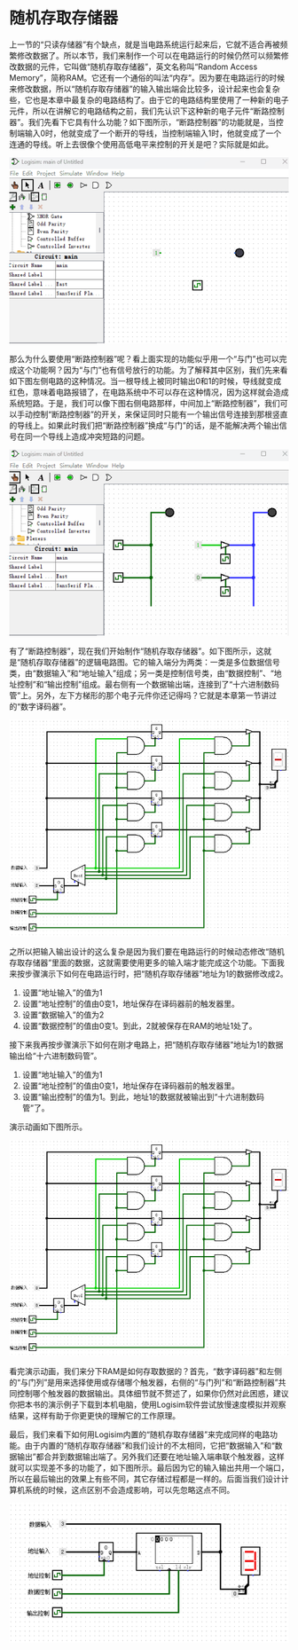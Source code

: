 # 随机存取存储器

上一节的“只读存储器”有个缺点，就是当电路系统运行起来后，它就不适合再被频繁修改数据了。所以本节，我们来制作一个可以在电路运行的时候仍然可以频繁修改数据的元件，它叫做“随机存取存储器”，英文名称叫“Random Access Memory”，简称RAM。它还有一个通俗的叫法“内存”。因为要在电路运行的时候来修改数据，所以“随机存取存储器”的输入输出端会比较多，设计起来也会复杂些，它也是本章中最复杂的电路结构了。由于它的电路结构里使用了一种新的电子元件，所以在讲解它的电路结构之前，我们先认识下这种新的电子元件“断路控制器”。我们先看下它具有什么功能？如下图所示，“断路控制器”的功能就是，当控制端输入0时，他就变成了一个断开的导线，当控制端输入1时，他就变成了一个连通的导线。听上去很像个使用高低电平来控制的开关是吧？实际就是如此。

![这里写图片描述](pic/4-6.gif)

那么为什么要使用“断路控制器”呢？看上面实现的功能似乎用一个“与门”也可以完成这个功能啊？因为“与门”也有信号放行的功能。为了解释其中区别，我们先来看如下图左侧电路的这种情况。当一根导线上被同时输出0和1的时候，导线就变成红色，意味着电路报错了，在电路系统中不可以存在这种情况，因为这样就会造成系统短路。于是，我们可以像下图右侧电路那样，中间加上“断路控制器”，我们可以手动控制“断路控制器”的开关，来保证同时只能有一个输出信号连接到那根竖直的导线上。如果此时我们把“断路控制器”换成“与门”的话，是不能解决两个输出信号在同一个导线上造成冲突短路的问题。

![这里写图片描述](pic/4-7.gif)

有了“断路控制器”，现在我们开始制作“随机存取存储器”。如下图所示，这就是“随机存取存储器”的逻辑电路图。它的输入端分为两类：一类是多位数据信号类，由“数据输入”和“地址输入”组成；另一类是控制信号类，由“数据控制”、“地址控制”和“输出控制”组成。最右侧有一个数据输出端，连接到了“十六进制数码管”上。另外，左下方梯形的那个电子元件你还记得吗？它就是本章第一节讲过的“数字译码器”。

![这里写图片描述](pic/4-8.gif)

之所以把输入输出设计的这么复杂是因为我们要在电路运行的时候动态修改“随机存取存储器”里面的数据，这就需要使用更多的输入端才能完成这个功能。下面我来按步骤演示下如何在电路运行时，把“随机存取存储器”地址为1的数据修改成2。

1. 设置“地址输入”的值为1
2. 设置“地址控制”的值由0变1，地址保存在译码器前的触发器里。
3. 设置“数据输入”的值为2
4. 设置“数据控制”的值由0变1。到此，2就被保存在RAM的地址1处了。

接下来我再按步骤演示下如何在刚才电路上，把“随机存取存储器”地址为1的数据输出给“十六进制数码管”。

1. 设置“地址输入”的值为1
2. 设置“地址控制”的值由0变1，地址保存在译码器前的触发器里。
3. 设置“输出控制”的值为1。到此，地址1的数据就被输出到“十六进制数码管”了。

演示动画如下图所示。

![这里写图片描述](pic/4-9.gif)

看完演示动画，我们来分下RAM是如何存取数据的？首先，“数字译码器”和左侧的“与门列”是用来选择使用或存储哪个触发器，右侧的“与门列”和“断路控制器”共同控制哪个触发器的数据输出。具体细节就不赘述了，如果你仍然对此困惑，建议你把本书的演示例子下载到本机电脑，使用Logisim软件尝试放慢速度模拟并观察结果，这样有助于你更更快的理解它的工作原理。

最后，我们来看下如何用Logisim内置的“随机存取存储器”来完成同样的电路功能。由于内置的“随机存取存储器”和我们设计的不太相同，它把“数据输入”和“数据输出”都合并到数据输出端了。另外我们还要在地址输入端串联个触发器，这样就可以实现差不多的功能了，如下图所示。最后因为它的输入输出共用一个端口，所以在最后输出的效果上有些不同，其它存储过程都是一样的。后面当我们设计计算机系统的时候，这点区别不会造成影响，可以先忽略这点不同。

![这里写图片描述](pic/4-10.gif)
